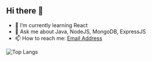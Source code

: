 ## Hi there 👋


- 🌱 I’m currently learning React
- 💬 Ask me about Java, NodeJS, MongoDB, ExpressJS
- 📫 How to reach me: <a href="mailto:inspiredrishabh@gmail.com">Email Address</a>

![Top Langs](https://github-readme-stats.vercel.app/api/top-langs/?username=inspiredrishabh&hide_progress=true)
